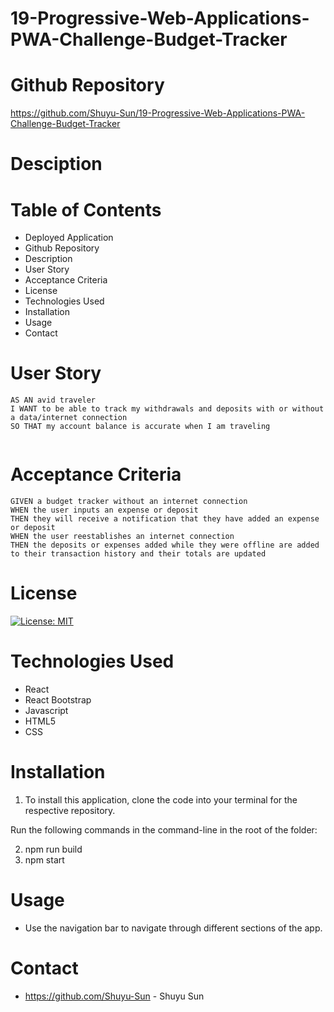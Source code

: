 # 19-Progressive-Web-Applications-PWA-Challenge-Budget-Tracker

# Github Repository

https://github.com/Shuyu-Sun/19-Progressive-Web-Applications-PWA-Challenge-Budget-Tracker

# Desciption

# Table of Contents

- Deployed Application
- Github Repository
- Description
- User Story
- Acceptance Criteria
- License
- Technologies Used
- Installation
- Usage
- Contact

# User Story

```
AS AN avid traveler
I WANT to be able to track my withdrawals and deposits with or without a data/internet connection
SO THAT my account balance is accurate when I am traveling 


```

# Acceptance Criteria

```
GIVEN a budget tracker without an internet connection
WHEN the user inputs an expense or deposit
THEN they will receive a notification that they have added an expense or deposit
WHEN the user reestablishes an internet connection
THEN the deposits or expenses added while they were offline are added to their transaction history and their totals are updated

```

# License

[![License: MIT](https://img.shields.io/badge/License-MIT-yellow.svg)](https://opensource.org/licenses/MIT)

# Technologies Used

- React
- React Bootstrap
- Javascript
- HTML5
- CSS

# Installation

1. To install this application, clone the code into your terminal for the respective repository.

Run the following commands in the command-line in the root of the folder:

2. npm run build
3. npm start

# Usage

- Use the navigation bar to navigate through different sections of the app.

# Contact
- https://github.com/Shuyu-Sun - Shuyu Sun
